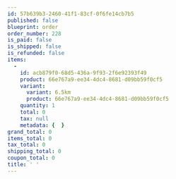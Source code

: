 ```yaml
---
id: 57b639b3-2460-41f1-83cf-0f6fe14cb7b5
published: false
blueprint: order
order_number: 228
is_paid: false
is_shipped: false
is_refunded: false
items:
  -
    id: acb879f0-68d5-436a-9f93-2f6e92393f49
    product: 66e767a9-ee34-4dc4-8681-d09bb59f0cf5
    variant:
      variant: 6.5km
      product: 66e767a9-ee34-4dc4-8681-d09bb59f0cf5
    quantity: 1
    total: 0
    tax: null
    metadata: {  }
grand_total: 0
items_total: 0
tax_total: 0
shipping_total: 0
coupon_total: 0
title: ' '
---
```

